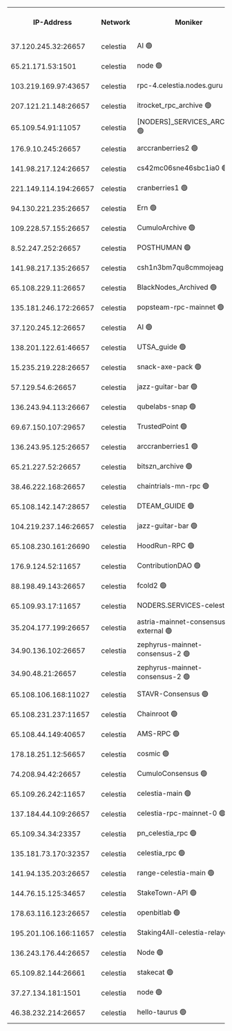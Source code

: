 


<table><tr><th>IP-Address</th><th>Network</th><th>Moniker</th><th>Latest Block Height</th><th>Earliest Block Height</th><th>Catching Up</th><th>Tx Index</th><th>Voting Power</th><th>Version</th><th>Scan Time</th></tr><tr><td>37.120.245.32:26657</td><td>celestia</td><td>AI 🟢</td><td>4078173</td><td>1</td><td>False</td><td>off</td><td>0</td><td>3.3.1</td><td>2025-02-18T02:58:53.414411923UTC</td></tr><tr><td>65.21.171.53:1501</td><td>celestia</td><td>node 🟢</td><td>4078174</td><td>1</td><td>False</td><td>on</td><td>0</td><td>3.3.1</td><td>2025-02-18T02:58:54.069341530UTC</td></tr><tr><td>103.219.169.97:43657</td><td>celestia</td><td>rpc-4.celestia.nodes.guru 🟢</td><td>4078177</td><td>1</td><td>False</td><td>on</td><td>0</td><td>3.3.1</td><td>2025-02-18T02:59:11.607519682UTC</td></tr><tr><td>207.121.21.148:26657</td><td>celestia</td><td>itrocket_rpc_archive 🟢</td><td>4078179</td><td>1</td><td>False</td><td>on</td><td>0</td><td>3.3.1</td><td>2025-02-18T02:59:20.925485625UTC</td></tr><tr><td>65.109.54.91:11057</td><td>celestia</td><td>[NODERS]_SERVICES_ARCHIVE 🟢</td><td>4078183</td><td>1</td><td>False</td><td>on</td><td>0</td><td>3.3.1</td><td>2025-02-18T02:59:46.422060927UTC</td></tr><tr><td>176.9.10.245:26657</td><td>celestia</td><td>arccranberries2 🟢</td><td>4078186</td><td>1</td><td>False</td><td>on</td><td>0</td><td>3.3.1</td><td>2025-02-18T02:59:58.938178491UTC</td></tr><tr><td>141.98.217.124:26657</td><td>celestia</td><td>cs42mc06sne46sbc1ia0 🟢</td><td>4078187</td><td>1</td><td>False</td><td>on</td><td>0</td><td>3.3.1</td><td>2025-02-18T03:00:03.794110402UTC</td></tr><tr><td>221.149.114.194:26657</td><td>celestia</td><td>cranberries1 🟢</td><td>4078190</td><td>1</td><td>False</td><td>on</td><td>0</td><td>3.3.1</td><td>2025-02-18T03:00:21.979002620UTC</td></tr><tr><td>94.130.221.235:26657</td><td>celestia</td><td>Ern 🟢</td><td>4078196</td><td>1</td><td>False</td><td>on</td><td>0</td><td>3.3.1</td><td>2025-02-18T03:00:52.892447294UTC</td></tr><tr><td>109.228.57.155:26657</td><td>celestia</td><td>CumuloArchive 🟢</td><td>4078197</td><td>1</td><td>False</td><td>on</td><td>0</td><td>3.3.1</td><td>2025-02-18T03:00:59.415286305UTC</td></tr><tr><td>8.52.247.252:26657</td><td>celestia</td><td>POSTHUMAN 🟢</td><td>4078198</td><td>1</td><td>False</td><td>on</td><td>0</td><td>3.3.1</td><td>2025-02-18T03:01:04.385772589UTC</td></tr><tr><td>141.98.217.135:26657</td><td>celestia</td><td>csh1n3bm7qu8cmmojeag 🟢</td><td>4078198</td><td>1</td><td>False</td><td>on</td><td>0</td><td>3.3.1</td><td>2025-02-18T03:01:05.124827207UTC</td></tr><tr><td>65.108.229.11:26657</td><td>celestia</td><td>BlackNodes_Archived 🟢</td><td>4078199</td><td>1</td><td>False</td><td>on</td><td>0</td><td>3.3.1</td><td>2025-02-18T03:01:09.625475232UTC</td></tr><tr><td>135.181.246.172:26657</td><td>celestia</td><td>popsteam-rpc-mainnet 🟢</td><td>4078206</td><td>1</td><td>False</td><td>on</td><td>0</td><td>3.3.1</td><td>2025-02-18T03:01:49.601191779UTC</td></tr><tr><td>37.120.245.12:26657</td><td>celestia</td><td>AI 🟢</td><td>4078208</td><td>1</td><td>False</td><td>off</td><td>0</td><td>3.3.1</td><td>2025-02-18T03:01:58.152798088UTC</td></tr><tr><td>138.201.122.61:46657</td><td>celestia</td><td>UTSA_guide 🟢</td><td>4078215</td><td>1</td><td>False</td><td>on</td><td>0</td><td>3.3.1</td><td>2025-02-18T03:02:36.348601940UTC</td></tr><tr><td>15.235.219.228:26657</td><td>celestia</td><td>snack-axe-pack 🟢</td><td>4078215</td><td>1</td><td>False</td><td>off</td><td>0</td><td>3.1.1</td><td>2025-02-18T03:02:37.296969564UTC</td></tr><tr><td>57.129.54.6:26657</td><td>celestia</td><td>jazz-guitar-bar 🟢</td><td>4078217</td><td>1</td><td>False</td><td>off</td><td>0</td><td>3.1.1</td><td>2025-02-18T03:02:45.734832287UTC</td></tr><tr><td>136.243.94.113:26667</td><td>celestia</td><td>qubelabs-snap 🟢</td><td>4078220</td><td>1</td><td>False</td><td>on</td><td>0</td><td>3.3.1</td><td>2025-02-18T03:03:04.805544536UTC</td></tr><tr><td>69.67.150.107:29657</td><td>celestia</td><td>TrustedPoint 🟢</td><td>4078223</td><td>1</td><td>False</td><td>on</td><td>0</td><td>3.2.0</td><td>2025-02-18T03:03:15.727746248UTC</td></tr><tr><td>136.243.95.125:26657</td><td>celestia</td><td>arccranberries1 🟢</td><td>4078230</td><td>1</td><td>False</td><td>on</td><td>0</td><td>3.3.1</td><td>2025-02-18T03:03:53.097928292UTC</td></tr><tr><td>65.21.227.52:26657</td><td>celestia</td><td>bitszn_archive 🟢</td><td>4078231</td><td>1</td><td>False</td><td>on</td><td>0</td><td>3.3.1</td><td>2025-02-18T03:03:59.962189753UTC</td></tr><tr><td>38.46.222.168:26657</td><td>celestia</td><td>chaintrials-mn-rpc 🟢</td><td>4078231</td><td>1</td><td>False</td><td>on</td><td>0</td><td>3.3.1</td><td>2025-02-18T03:04:02.801375561UTC</td></tr><tr><td>65.108.142.147:28657</td><td>celestia</td><td>DTEAM_GUIDE 🟢</td><td>4078238</td><td>1</td><td>False</td><td>on</td><td>0</td><td>3.3.1</td><td>2025-02-18T03:04:40.559349844UTC</td></tr><tr><td>104.219.237.146:26657</td><td>celestia</td><td>jazz-guitar-bar 🟢</td><td>4078241</td><td>1</td><td>False</td><td>off</td><td>0</td><td>3.1.1</td><td>2025-02-18T03:04:52.129398369UTC</td></tr><tr><td>65.108.230.161:26690</td><td>celestia</td><td>HoodRun-RPC 🟢</td><td>2371494</td><td>1537165</td><td>False</td><td>off</td><td>0</td><td>1.9.0</td><td>2025-02-18T03:04:49.394849458UTC</td></tr><tr><td>176.9.124.52:11657</td><td>celestia</td><td>ContributionDAO 🟢</td><td>4078230</td><td>2419178</td><td>False</td><td>on</td><td>0</td><td>3.3.1</td><td>2025-02-18T03:03:57.509461157UTC</td></tr><tr><td>88.198.49.143:26657</td><td>celestia</td><td>fcold2 🟢</td><td>4078209</td><td>3174774</td><td>False</td><td>on</td><td>0</td><td>3.3.1</td><td>2025-02-18T03:02:05.235407868UTC</td></tr><tr><td>65.109.93.17:11657</td><td>celestia</td><td>NODERS.SERVICES-celestia 🟢</td><td>4078211</td><td>3188251</td><td>False</td><td>on</td><td>0</td><td>3.2.0</td><td>2025-02-18T03:02:15.605977886UTC</td></tr><tr><td>35.204.177.199:26657</td><td>celestia</td><td>astria-mainnet-consensus-external 🟢</td><td>4078188</td><td>3408001</td><td>False</td><td>off</td><td>0</td><td>3.3.1</td><td>2025-02-18T03:00:08.177896527UTC</td></tr><tr><td>34.90.136.102:26657</td><td>celestia</td><td>zephyrus-mainnet-consensus-2 🟢</td><td>4078211</td><td>3732001</td><td>False</td><td>on</td><td>0</td><td>3.3.1</td><td>2025-02-18T03:02:13.924086516UTC</td></tr><tr><td>34.90.48.21:26657</td><td>celestia</td><td>zephyrus-mainnet-consensus-2 🟢</td><td>4078202</td><td>3733501</td><td>False</td><td>on</td><td>0</td><td>3.3.1</td><td>2025-02-18T03:01:26.245287774UTC</td></tr><tr><td>65.108.106.168:11027</td><td>celestia</td><td>STAVR-Consensus 🟢</td><td>4078191</td><td>3831001</td><td>False</td><td>on</td><td>0</td><td>3.3.1</td><td>2025-02-18T03:00:24.409176525UTC</td></tr><tr><td>65.108.231.237:11657</td><td>celestia</td><td>Chainroot 🟢</td><td>4078186</td><td>3865643</td><td>False</td><td>on</td><td>0</td><td>3.2.0</td><td>2025-02-18T02:59:59.310850944UTC</td></tr><tr><td>65.108.44.149:40657</td><td>celestia</td><td>AMS-RPC 🟢</td><td>4078208</td><td>3893971</td><td>False</td><td>on</td><td>0</td><td>3.2.0</td><td>2025-02-18T03:01:58.596519151UTC</td></tr><tr><td>178.18.251.12:56657</td><td>celestia</td><td>cosmic 🟢</td><td>4078198</td><td>3897823</td><td>False</td><td>on</td><td>0</td><td>3.3.1</td><td>2025-02-18T03:01:04.729913169UTC</td></tr><tr><td>74.208.94.42:26657</td><td>celestia</td><td>CumuloConsensus 🟢</td><td>4078191</td><td>3914001</td><td>False</td><td>on</td><td>0</td><td>3.2.0</td><td>2025-02-18T03:00:27.276554089UTC</td></tr><tr><td>65.109.26.242:11657</td><td>celestia</td><td>celestia-main 🟢</td><td>4078218</td><td>3940602</td><td>False</td><td>on</td><td>0</td><td>3.2.0</td><td>2025-02-18T03:02:52.253961884UTC</td></tr><tr><td>137.184.44.109:26657</td><td>celestia</td><td>celestia-rpc-mainnet-0 🟢</td><td>4078211</td><td>3942525</td><td>False</td><td>on</td><td>0</td><td>3.3.1</td><td>2025-02-18T03:02:15.226208034UTC</td></tr><tr><td>65.109.34.34:23357</td><td>celestia</td><td>pn_celestia_rpc 🟢</td><td>4078206</td><td>3957245</td><td>False</td><td>on</td><td>0</td><td>3.3.1</td><td>2025-02-18T03:01:47.157850282UTC</td></tr><tr><td>135.181.73.170:32357</td><td>celestia</td><td>celestia_rpc 🟢</td><td>4078239</td><td>3957278</td><td>False</td><td>on</td><td>0</td><td>3.3.1</td><td>2025-02-18T03:04:44.964339655UTC</td></tr><tr><td>141.94.135.203:26657</td><td>celestia</td><td>range-celestia-main 🟢</td><td>4078177</td><td>3975815</td><td>False</td><td>off</td><td>0</td><td>3.2.0</td><td>2025-02-18T02:59:10.685369080UTC</td></tr><tr><td>144.76.15.125:34657</td><td>celestia</td><td>StakeTown-API 🟢</td><td>4078091</td><td>3998001</td><td>False</td><td>on</td><td>0</td><td>3.3.1</td><td>2025-02-18T02:59:31.403280863UTC</td></tr><tr><td>178.63.116.123:26657</td><td>celestia</td><td>openbitlab 🟢</td><td>4078178</td><td>4033849</td><td>False</td><td>on</td><td>0</td><td>3.3.1</td><td>2025-02-18T02:59:16.056961412UTC</td></tr><tr><td>195.201.106.166:11657</td><td>celestia</td><td>Staking4All-celestia-relayer 🟢</td><td>4078248</td><td>4051450</td><td>False</td><td>off</td><td>0</td><td>3.0.2</td><td>2025-02-18T03:05:31.548063756UTC</td></tr><tr><td>136.243.176.44:26657</td><td>celestia</td><td>Node 🟢</td><td>4078193</td><td>4057001</td><td>False</td><td>on</td><td>0</td><td>3.3.1</td><td>2025-02-18T03:00:37.782468200UTC</td></tr><tr><td>65.109.82.144:26661</td><td>celestia</td><td>stakecat 🟢</td><td>4078211</td><td>4066501</td><td>False</td><td>on</td><td>0</td><td>3.3.1</td><td>2025-02-18T03:02:14.288439549UTC</td></tr><tr><td>37.27.134.181:1501</td><td>celestia</td><td>node 🟢</td><td>4078195</td><td>4070837</td><td>False</td><td>off</td><td>0</td><td>3.0.2</td><td>2025-02-18T03:00:48.572695841UTC</td></tr><tr><td>46.38.232.214:26657</td><td>celestia</td><td>hello-taurus 🟢</td><td>4078173</td><td>4075528</td><td>False</td><td>off</td><td>0</td><td>3.2.0</td><td>2025-02-18T02:58:53.713517134UTC</td></tr></table>